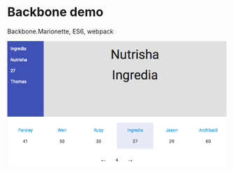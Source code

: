 Backbone demo
=============

Backbone.Marionette, ES6, webpack

![](https://github.com/ermolaevp/backbone-demo/blob/master/screen.png)

